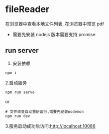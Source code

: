 # fileReader

在浏览器中查看本地文件列表, 在浏览器中预览 pdf

- 需要先安装 nodejs 版本需要支持 promise

## run server

1. 安装依赖

```
npm i
```

2.启动服务

```
npm run serve
```

or

```
# 文件改变自动重新运行,需要先安装nodemon
npm run dev
```

3.服务启动成功后访问:[http://localhost:10086](http://localhost:10086)
